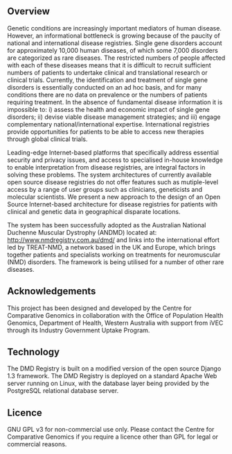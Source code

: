 ## Overview ##

Genetic conditions are increasingly important mediators of human disease. However, an informational bottleneck is growing because of the paucity of national and international disease registries. Single gene disorders account for approximately 10,000 human diseases, of which some 7,000 disorders are categorized as rare diseases. The restricted numbers of people affected with each of these diseases means that it is difficult to recruit sufficient numbers of patients to undertake clinical and translational research or clinical trials. Currently, the identification and treatment of single gene disorders is essentially conducted on an ad hoc basis, and for many conditions there are no data on prevalence or the numbers of patients requiring treatment. In the absence of fundamental disease information it is impossible to: i) assess the health and economic impact of single gene disorders; ii) devise viable disease management strategies; and iii) engage complementary national/international expertise. International registries provide opportunities for patients to be able to access new therapies through global clinical trials.

Leading-edge Internet-based platforms that specifically address essential security and privacy issues, and access to specialised in-house knowledge to enable interpretation from disease registries, are integral factors in solving these problems. The system architectures of currently available open source disease registries do not offer features such as mutiple-level access by a range of user groups such as clinicians, geneticists and molecular scientists. We present a new approach to the design of an Open Source Internet-based architecture for disease registries for patients with clinical and genetic data in geographical disparate locations.

The system has been successfully adopted as the Australian National Duchenne Muscular Dystrophy (ANDMD) located at: http://www.nmdregistry.com.au/dmd/ and links into the international effort led by TREAT-NMD, a network based in the UK and Europe, which brings together patients and specialists working on treatments for neuromuscular (NMD) disorders. The framework is being utilised for a number of other rare diseases.

## Acknowledgements ##

This project has been designed and developed by the Centre for Comparative Genomics in collaboration with the Office of Population Health Genomics, Department of Health, Western Australia with support from iVEC through its Industry Government Uptake Program.

## Technology ##

The DMD Registry is built on a modified version of the open source Django 1.3  framework. The DMD Registry is deployed on a standard Apache Web server running on Linux, with the database layer being provided by the PostgreSQL relational database server.

## Licence ##
GNU GPL v3 for non-commercial use only. Please contact the Centre for Comparative Genomics if you require a licence other than GPL for legal or commercial reasons.

